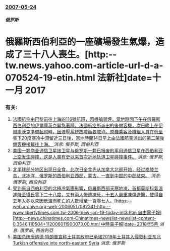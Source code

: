 ### [2007-05-24](/news/2007/05/24/index.md)

##### 俄罗斯
# 俄羅斯西伯利亞的一座礦場發生氣爆，造成了三十八人喪生。[http:--tw.news.yahoo.com-article-url-d-a-070524-19-etin.html 法新社]date=十一月 2017 




### 有关:

1. [法國航空由巴黎前往上海的116號航班，因機艙冒煙，當地時間下午在俄羅斯西伯利亞的伊爾庫茨克緊急著陸。法國航空所派出的後備客機，次日晚上在伊爾庫茨克準備起飛時，因液壓系統故障而要取消。原機乘客及機組人員在低至零下20度寒冷中滯留近三日後，當地時間14日早上由法國航空派出的第二架後備客機接載往上海。 ](/zh/news/2018/11/11/法國航空由巴黎前往上海的116號航班-因機艙冒煙-當地時間下午在俄羅斯西伯利亞的伊爾庫茨克緊急著陸-法國航空所派出的後備.md) _消息: 俄罗斯, 西伯利亞_
2. [美国一颗商业通信卫星铱卫星与俄罗斯一颗已报废的军用通信卫星在西伯利亚上空发生碰撞，这是人类有史以来首次近地轨道卫星碰撞事件。](/zh/news/2009/02/11/美国一颗商业通信卫星铱卫星与俄罗斯一颗已报废的军用通信卫星在西伯利亚上空发生碰撞-这是人类有史以来首次近地轨道卫星碰撞事.md) _消息: 俄罗斯, 西伯利亞_
3. [ 北半球部分地区出现日全食，此次日全食先从加拿大北部开始，经过格陵兰岛，北冰洋，俄罗斯的西伯利亚西部，蒙古，一直到中国的中部结束。](/zh/news/2008/08/1/北半球部分地区出现日全食-此次日全食先从加拿大北部开始-经过格陵兰岛-北冰洋-俄罗斯的西伯利亚西部-蒙古-一直到中国的.md) _消息: 俄罗斯, 西伯利亞_
4. [受到來自西伯利亞的北極冷氣團影響，俄羅斯西部天寒地凍，首都莫斯科氣溫遽降至攝氏零下二十八度，又有兩人慘遭凍死，十五人嚴重凍傷送醫，使得自去年入冬以來因低溫而死亡的人數增至一百零七人。[https:--web.archive.org-web-20060517082341-http:--www.libertytimes.com.tw-2006-new-jan-19-today-int3.htm 自由電子報][http:--news.chinatimes.com-Chinatimes-newslist-newslist-content-0,3546,110504+112006011900073,00.html 中時電子報]date=2018年5月 ](/zh/news/2006/01/19/受到來自西伯利亞的北極冷氣團影響-俄羅斯西部天寒地凍-首都莫斯科氣溫遽降至攝氏零下二十八度-又有兩人慘遭凍死-十五人嚴重.md) _消息: 俄罗斯, 西伯利亞_
5. [美国总统唐纳德·特朗普宣称土耳其政府已承诺2019年土耳其入侵叙利亚东北 Turkish offensive into north-eastern Syria](/zh/news/2019/10/23/美国总统唐纳德-特朗普宣称土耳其政府已承诺2019年土耳其入侵叙利亚东北-Turkish-offensive-into.md) _消息: 俄罗斯_
